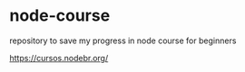 # node-course
repository to save my progress in node course for beginners

https://cursos.nodebr.org/
